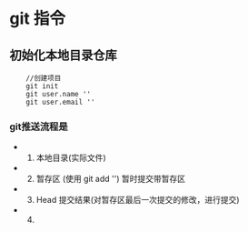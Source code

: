 # git 指令
## 初始化本地目录仓库
``` git
    //创建项目    
    git init
    git user.name ''
    git user.email ''
```
### git推送流程是
- 1. 本地目录(实际文件)
- 2. 暂存区 (使用 git add '') 暂时提交带暂存区
- 3. Head 提交结果(对暂存区最后一次提交的修改，进行提交)
- 4. 